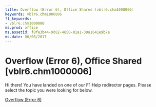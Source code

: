 ```yaml
---
title: Overflow (Error 6), Office Shared [vblr6.chm1000006]
keywords: vblr6.chm1000006
f1_keywords:
- vblr6.chm1000006
ms.prod: office
ms.assetid: f8fe3b44-9d82-4650-81a1-39a1641e9b7e
ms.date: 06/08/2017
---
```



# Overflow (Error 6), Office Shared [vblr6.chm1000006]

Hi there! You have landed on one of our F1 Help redirector pages. Please select the topic you were looking for below.

[Overflow (Error 6)](http://msdn.microsoft.com/library/e2abff7d-ed6d-7392-6dec-2ae73ba8a9e5%28Office.15%29.aspx)

